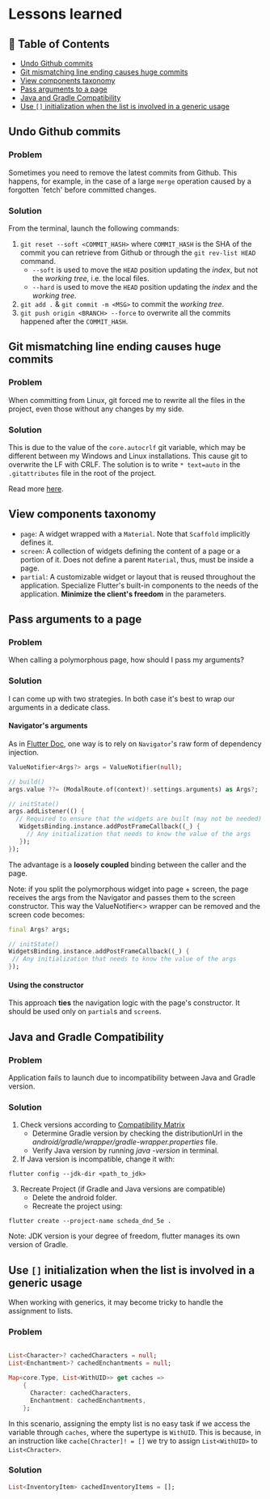 # Lessons learned

<a name="index"></a>
## 📘 Table of Contents
* [Undo Github commits](#ll6)
* [Git mismatching line ending causes huge commits](#ll5)
* [View components taxonomy](#ll4)
* [Pass arguments to a page](#ll3)
* [Java and Gradle Compatibility](#ll2)
* [Use `[]` initialization when the list is involved in a generic usage](#ll1)

<a name="ll6"></a>
## Undo Github commits

### Problem
Sometimes you need to remove the latest commits from Github. This happens, for example, in the case of a large `merge` operation caused by a forgotten `fetch' before committed changes.

### Solution
From the terminal, launch the following commands:
1. `git reset --soft <COMMIT_HASH>` where `COMMIT_HASH` is the SHA of the commit you can retrieve from Github or through the `git rev-list HEAD` command.
   * `--soft` is used to move the `HEAD` position updating the *index*, but not the *working tree*, i.e. the local files.
   * `--hard` is used to move the `HEAD` position updating the *index* and the *working tree*.
2. `git add .` & `git commit -m <MSG>` to commit the *working tree*.
3. `git push origin <BRANCH> --force` to overwrite all the commits happened after the `COMMIT_HASH`.

<a name="ll5"></a>
## Git mismatching line ending causes huge commits

### Problem
When committing from Linux, git forced me to rewrite all the files in the project, even those without any changes by my side.

### Solution
This is due to the value of the `core.autocrlf` git variable, which may be different between my Windows and Linux installations. This cause git to overwrite the LF with CRLF.
The solution is to write `* text=auto` in the `.gitattributes` file in the root of the project.

Read more [here](https://stackoverflow.com/a/38017715/19815002).


<a name="ll4"></a>
## View components taxonomy
- `page`: A widget wrapped with a `Material`. Note that `Scaffold` implicitly defines it.
- `screen`: A collection of widgets defining the content of a page or a portion of it. Does not define a parent `Material`, thus, must be inside a page.
- `partial`: A customizable widget or layout that is reused throughout the application. Specialize Flutter's built-in components to the needs of the application. **Minimize the client's freedom** in the parameters.

<a name="ll3"></a>
## Pass arguments to a page

### Problem
When calling a polymorphous page, how should I pass my arguments?

### Solution

I can come up with two strategies. In both case it's best to wrap our arguments in a dedicate class.
#### Navigator's arguments
As in [Flutter Doc](https://docs.flutter.dev/cookbook/navigation/navigate-with-arguments), one way is to rely on `Navigator`'s raw form of dependency injection.
```dart
ValueNotifier<Args?> args = ValueNotifier(null);

// build()
args.value ??= (ModalRoute.of(context)!.settings.arguments) as Args?;

// initState()
args.addListener(() {
  // Required to ensure that the widgets are built (may not be needed)
   WidgetsBinding.instance.addPostFrameCallback((_) {
     // Any initialization that needs to know the value of the args
   });
});
```
The advantage is a **loosely coupled** binding between the caller and the page.

Note: if you split the polymorphous widget into page + screen, the page receives the args from the Navigator and passes them to the screen constructor. This way the ValueNotifier<> wrapper can be removed and the screen code becomes:
```dart
final Args? args;

// initState()
WidgetsBinding.instance.addPostFrameCallback((_) {
 // Any initialization that needs to know the value of the args
});
```

#### Using the constructor
This approach **ties** the navigation logic with the page's constructor. It should be used only on `partial`s and `screen`s.


<a name="ll2"></a>
## Java and Gradle Compatibility

### Problem

Application fails to launch due to incompatibility between Java and Gradle version.

### Solution

1) Check versions according to [Compatibility Matrix](https://docs.gradle.org/current/userguide/compatibility.html#javam)
   * Determine Gradle version by checking the distributionUrl in the *android/gradle/wrapper/gradle-wrapper.properties* file.
   * Verify Java version by running *java -version* in terminal.
2) If Java version is incompatible, change it with:
```shell
flutter config --jdk-dir <path_to_jdk>
```
3) Recreate Project (if Gradle and Java versions are compatible)
   * Delete the android folder.
   * Recreate the project using:
```shell
flutter create --project-name scheda_dnd_5e .
```

Note: JDK version is your degree of freedom, flutter manages its own version of Gradle.

<a name="ll1"></a>
## Use `[]` initialization when the list is involved in a generic usage

When working with generics, it may become tricky to handle the assignment to lists.

### Problem

```dart

List<Character>? cachedCharacters = null;
List<Enchantment>? cachedEnchantments = null;

Map<core.Type, List<WithUID>> get caches =>
    {
      Character: cachedCharacters,
      Enchantment: cachedEnchantments,
    };
```

In this scenario, assigning the empty list is no easy task if we access the variable
through `caches`, where the supertype is `WithUID`.
This is because, in an instruction like `cache[Chracter]! = []` we try to assign `List<WithUID>`
to `List<Chracter>`.

### Solution

```dart
List<InventoryItem> cachedInventoryItems = [];
```

